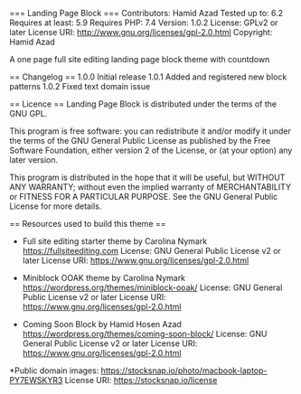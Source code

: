 === Landing Page Block ===
Contributors: Hamid Azad
Tested up to: 6.2
Requires at least: 5.9
Requires PHP: 7.4
Version: 1.0.2
License: GPLv2 or later
License URI: http://www.gnu.org/licenses/gpl-2.0.html
Copyright: Hamid Azad

A one page full site editing landing page block theme with countdown 

== Changelog ==
1.0.0 Initial release
1.0.1 Added and registered new block patterns
1.0.2 Fixed text domain issue

== Licence ==
Landing Page Block is distributed under the terms of the GNU GPL.

This program is free software: you can redistribute it and/or modify
it under the terms of the GNU General Public License as published by
the Free Software Foundation, either version 2 of the License, or
(at your option) any later version.

This program is distributed in the hope that it will be useful,
but WITHOUT ANY WARRANTY; without even the implied warranty of
MERCHANTABILITY or FITNESS FOR A PARTICULAR PURPOSE. See the
GNU General Public License for more details.

== Resources used to build this theme ==

* Full site editing starter theme by Carolina Nymark
https://fullsiteediting.com
License: GNU General Public License v2 or later
License URI: https://www.gnu.org/licenses/gpl-2.0.html

* Miniblock OOAK theme by Carolina Nymark
https://wordpress.org/themes/miniblock-ooak/
License: GNU General Public License v2 or later
License URI: https://www.gnu.org/licenses/gpl-2.0.html

* Coming Soon Block by Hamid Hosen Azad
https://wordpress.org/themes/coming-soon-block/
License: GNU General Public License v2 or later
License URI: https://www.gnu.org/licenses/gpl-2.0.html

*Public domain images:
https://stocksnap.io/photo/macbook-laptop-PY7EWSKYR3
License URI: https://stocksnap.io/license
